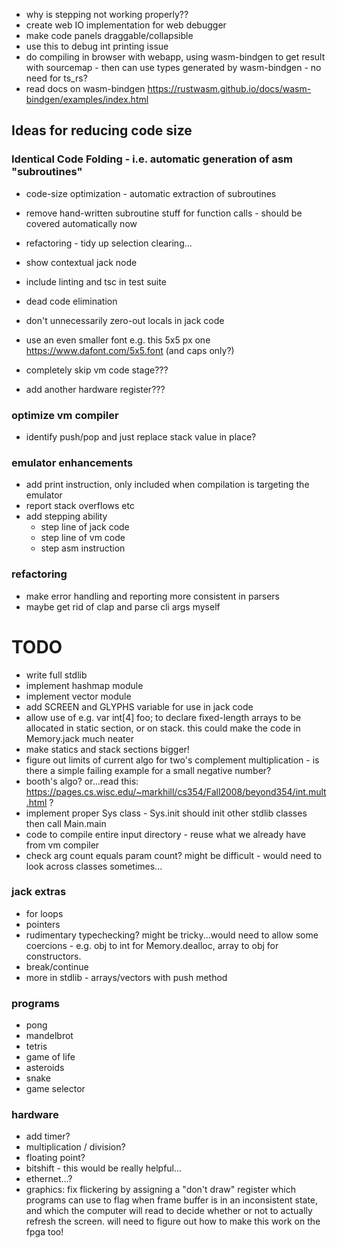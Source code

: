 - why is stepping not working properly??
- create web IO implementation for web debugger
- make code panels draggable/collapsible
- use this to debug int printing issue
- do compiling in browser with webapp, using wasm-bindgen to get result with sourcemap - then can use types generated by wasm-bindgen - no need for ts_rs?
- read docs on wasm-bindgen https://rustwasm.github.io/docs/wasm-bindgen/examples/index.html

## Ideas for reducing code size

### Identical Code Folding - i.e. automatic generation of asm "subroutines"

- code-size optimization - automatic extraction of subroutines
- remove hand-written subroutine stuff for function calls - should be covered automatically now
- refactoring - tidy up selection clearing...
- show contextual jack node
- include linting and tsc in test suite

- dead code elimination
- don't unnecessarily zero-out locals in jack code

- use an even smaller font e.g. this 5x5 px one https://www.dafont.com/5x5.font (and caps only?)

- completely skip vm code stage???

- add another hardware register???

### optimize vm compiler

- identify push/pop and just replace stack value in place?

### emulator enhancements

- add print instruction, only included when compilation is targeting the emulator
- report stack overflows etc
- add stepping ability
  - step line of jack code
  - step line of vm code
  - step asm instruction

### refactoring

- make error handling and reporting more consistent in parsers
- maybe get rid of clap and parse cli args myself

# TODO

- write full stdlib
- implement hashmap module
- implement vector module
- add SCREEN and GLYPHS variable for use in jack code
- allow use of e.g. var int[4] foo; to declare fixed-length arrays to be allocated in static section, or on stack. this could make the code in Memory.jack much neater
- make statics and stack sections bigger!
- figure out limits of current algo for two's complement multiplication - is there a simple failing example for a small negative number?
- booth's algo? or...read this: https://pages.cs.wisc.edu/~markhill/cs354/Fall2008/beyond354/int.mult.html ?
- implement proper Sys class - Sys.init should init other stdlib classes then call Main.main
- code to compile entire input directory - reuse what we already have from vm compiler
- check arg count equals param count? might be difficult - would need to look across classes sometimes...

### jack extras

- for loops
- pointers
- rudimentary typechecking? might be tricky...would need to allow some coercions - e.g. obj to int for Memory.dealloc, array to obj for constructors.
- break/continue
- more in stdlib - arrays/vectors with push method

### programs

- pong
- mandelbrot
- tetris
- game of life
- asteroids
- snake
- game selector

### hardware

- add timer?
- multiplication / division?
- floating point?
- bitshift - this would be really helpful...
- ethernet...?
- graphics: fix flickering by assigning a "don't draw" register which programs can use to flag when frame buffer is in an inconsistent state, and which the computer will read to decide whether or not to actually refresh the screen. will need to figure out how to make this work on the fpga too!
